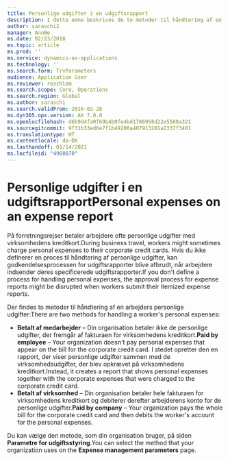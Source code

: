 ```yaml
---
title: Personlige udgifter i en udgiftsrapport
description: I dette emne beskrives de to metoder til håndtering af en arbejders personlige udgifter i Microsoft Dynamics 365 Finance.
author: saraschi2
manager: AnnBe
ms.date: 02/23/2018
ms.topic: article
ms.prod: ''
ms.service: dynamics-ax-applications
ms.technology: ''
ms.search.form: TrvParameters
audience: Application User
ms.reviewer: roschlom
ms.search.scope: Core, Operations
ms.search.region: Global
ms.author: saraschi
ms.search.validFrom: 2016-02-28
ms.dyn365.ops.version: AX 7.0.0
ms.openlocfilehash: d6b9d4fa0f69b4b0fe4bd1786958d22e5580a321
ms.sourcegitcommit: 9f31b33ed6e7f1b49200a407913201a1337f3401
ms.translationtype: HT
ms.contentlocale: da-DK
ms.lasthandoff: 01/14/2021
ms.locfileid: "4960870"
---
```

# <a name="personal-expenses-on-an-expense-report"></a><span data-ttu-id="172f8-103">Personlige udgifter i en udgiftsrapport</span><span class="sxs-lookup"><span data-stu-id="172f8-103">Personal expenses on an expense report</span></span>

<span data-ttu-id="172f8-104">På forretningsrejser betaler arbejdere ofte personlige udgifter med virksomhedens kreditkort.</span><span class="sxs-lookup"><span data-stu-id="172f8-104">During business travel, workers might sometimes charge personal expenses to their corporate credit cards.</span></span> <span data-ttu-id="172f8-105">Hvis du ikke definerer en proces til håndtering af personlige udgifter, kan godkendelsesprocessen for udgiftsrapporter blive afbrudt, når arbejdere indsender deres specificerede udgiftsrapporter.</span><span class="sxs-lookup"><span data-stu-id="172f8-105">If you don't define a process for handling personal expenses, the approval process for expense reports might be disrupted when workers submit their itemized expense reports.</span></span> 

<span data-ttu-id="172f8-106">Der findes to metoder til håndtering af en arbejders personlige udgifter:</span><span class="sxs-lookup"><span data-stu-id="172f8-106">There are two methods for handling a worker's personal expenses:</span></span>

- <span data-ttu-id="172f8-107">**Betalt af medarbejder** – Din organisation betaler ikke de personlige udgifter, der fremgår af fakturaen for virksomhedens kreditkort.</span><span class="sxs-lookup"><span data-stu-id="172f8-107">**Paid by employee** – Your organization doesn't pay personal expenses that appear on the bill for the corporate credit card.</span></span> <span data-ttu-id="172f8-108">I stedet opretter den en rapport, der viser personlige udgifter sammen med de virksomhedsudgifter, der blev opkrævet på virksomhedens kreditkort.</span><span class="sxs-lookup"><span data-stu-id="172f8-108">Instead, it creates a report that shows personal expenses together with the corporate expenses that were charged to the corporate credit card.</span></span>
- <span data-ttu-id="172f8-109">**Betalt af virksomhed** – Din organisation betaler hele fakturaen for virksomhedens kreditkort og debiterer derefter arbejderens konto for de personlige udgifter.</span><span class="sxs-lookup"><span data-stu-id="172f8-109">**Paid by company** – Your organization pays the whole bill for the corporate credit card and then debits the worker's account for the personal expenses.</span></span>

<span data-ttu-id="172f8-110">Du kan vælge den metode, som din organisation bruger, på siden **Parametre for udgiftsstyring**.</span><span class="sxs-lookup"><span data-stu-id="172f8-110">You can select the method that your organization uses on the **Expense management parameters** page.</span></span>
